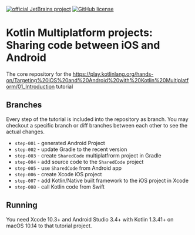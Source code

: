 [![official JetBrains project](https://jb.gg/badges/official.svg)](https://confluence.jetbrains.com/display/ALL/JetBrains+on+GitHub)
[![GitHub license](https://img.shields.io/badge/license-Apache%20License%202.0-blue.svg?style=flat)](https://www.apache.org/licenses/LICENSE-2.0)

# Kotlin Multiplatform projects: Sharing code between iOS and Android

The core repository for the https://play.kotlinlang.org/hands-on/Targeting%20iOS%20and%20Android%20with%20Kotlin%20Multiplatform/01_Introduction tutorial

## Branches

Every step of the tutorial is included into the repository as branch. You may checkout a specific branch or diff branches between each other to see the actual changes.

- `step-001` - generated Android Project
- `step-002` - update Gradle to the recent version
- `step-003` - create `SharedCode` multiplatfrorm project in Gradle
- `step-004` - add source code to the `SharedCode` project
- `step-005` - use `SharedCode` from Android app
- `step-006` - create Xcode iOS project
- `step-007` - add Kotlin/Native built framework to the iOS project in Xcode
- `step-008` - call Kotlin code from Swift


## Running

You need Xcode 10.3+ and Android Studio 3.4+ with Kotlin 1.3.41+ on macOS 10.14 to that tutorial project.


